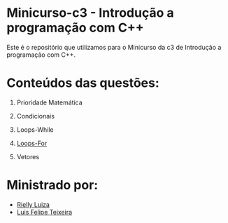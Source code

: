 # Minicurso-c3 - Introdução a programação com C++

Este é o repositório que utilizamos para o Minicurso da c3 de Introdução a programação com C++.
<imagem fonte="" largura="">

# Conteúdos das questões:

1. Prioridade Matemática

2. Condicionais

3. Loops-While

4. [Loops-For](loops-for)

5. Vetores

# Ministrado por:

* [Rielly Luiza](https://github.com/rluizaduarte)
* [Luis Felipe Teixeira](https://github.com/luisfteixeira11)
